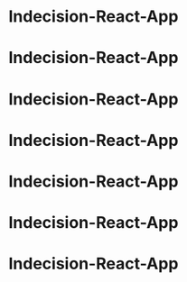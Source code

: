# Indecision-React-App
# Indecision-React-App
# Indecision-React-App
# Indecision-React-App
# Indecision-React-App
# Indecision-React-App
# Indecision-React-App
